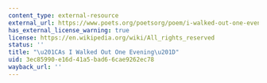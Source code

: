 ```yaml
---
content_type: external-resource
external_url: https://www.poets.org/poetsorg/poem/i-walked-out-one-evening
has_external_license_warning: true
license: https://en.wikipedia.org/wiki/All_rights_reserved
status: ''
title: "\u201CAs I Walked Out One Evening\u201D"
uid: 3ec85990-e16d-41a5-bad6-6cae9262ec78
wayback_url: ''
---
```

